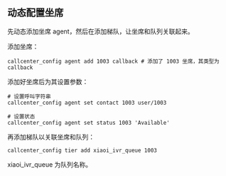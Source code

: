 ## 动态配置坐席

先动态添加坐席 agent，然后在添加梯队，让坐席和队列关联起来。

添加坐席：

```
callcenter_config agent add 1003 callback # 添加了 1003 坐席，其类型为 callback
```

添加好坐席后为其设置参数：

```
# 设置呼叫字符串
callcenter_config agent set contact 1003 user/1003

# 设置状态
callcenter_config agent set status 1003 'Available'
```

再添加梯队以关联坐席和队列：

```
callcenter_config tier add xiaoi_ivr_queue 1003
```

xiaoi_ivr_queue 为队列名称。
